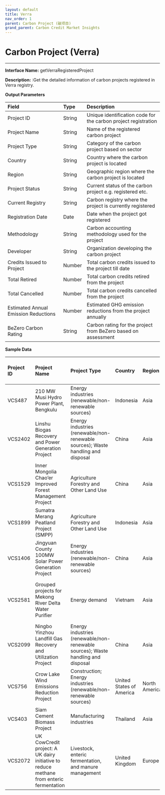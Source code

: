 ```yaml
---
layout: default
title: Verra
nav_order: 1
parent: Carbon Project (碳项目)
grand_parent: Carbon Credit Market Insights
---
```


# Carbon Project (Verra)
---

**Interface Name:** getVerraRegisteredProject

**Description:** :Get the detailed information of carbon projects registered in Verra registry.

**Output Parameters**

| Field                               | Type   | Description                                                       |
|:-------------------------------------|:--------|:-------------------------------------------------------------------|
| Project ID                          | String | Unique identification code for the carbon project registration    |
| Project Name                        | String | Name of the registered carbon project                             |
| Project Type                        | String | Category of the carbon project based on sector                     |
| Country                             | String | Country where the carbon project is located                       |
| Region                              | String | Geographic region where the carbon project is located             |
| Project Status                      | String | Current status of the carbon project e.g. registered etc.         |
| Current Registry                    | String | Carbon registry where the project is currently registered         |
| Registration Date                   | Date   | Date when the project got registered                              |
| Methodology                         | String | Carbon accounting methodology used for the project                |
| Developer                           | String | Organization developing the carbon project                        |
| Credits Issued to Project           | Number | Total carbon credits issued to the project till date              |
| Total Retired                       | Number | Total carbon credits retired from the project                     |
| Total Cancelled                     | Number | Total carbon credits cancelled from the project                   |
| Estimated Annual Emission Reductions| Number | Estimated GHG emission reductions from the project annually       |
| BeZero Carbon Rating                | String | Carbon rating for the project from BeZero based on assessment     |


**Sample Data**

| Project ID | Project Name | Project Type | Country | Region | Project Status | Current Registry | Registration Date | Methodology | Developer | Credits Issued to Project | Total Retired | Total Cancelled | Estimated Annual Emission Reductions | BeZero Carbon Rating |
|:------------|:--------------|:--------------|:---------|:--------|:----------------|:------------------|:-------------------|:-------------|-----------|:----------------------------|:---------------|:-----------------|:------------------------------------|:----------------------|
| VCS487     | 210 MW Musi Hydro Power Plant, Bengkulu | Energy industries (renewable/non-renewable sources) | Indonesia | Asia | Registered | Verra | 2020-04-06 | ACM0002 | PT. PLN (Persero) | 6,432,548 | 3,182,476 | 302,069 | 953,128 | BB |
| VCS2402    | Linshu Biogas Recovery and Power Generation Project | Energy industries (renewable/non-renewable sources); Waste handling and disposal | China | Asia | Registered | Verra | 2021-08-04 | ACM0014 | VPOWER New Energy Technology (LinYi) LTD | 828,251 | 360,846 | 12,483 | 359,691 | B |
| VCS1529    | Inner Mongolia Chao’er Improved Forest Management Project | Agriculture Forestry and Other Land Use | China | Asia | Registered | Verra | 2020-04-06 | VM0010 | Chao’er Forest Bureau of Inner Mongolia Autonomous Region | 445,305 | 197,634 | 0 | 90,035 | B |
| VCS1899 | Sumatra Merang Peatland Project (SMPP) | Agriculture Forestry and Other Land Use | Indonesia | Asia | Registered | Verra | 2020-04-06 | VM0007 | Multiple Proponents | 2,663,148 | 2,250,456 | 6,600 | 1,338,569 | A |
| VCS1406 | Jingyuan County 100MW Solar Power Generation Project | Energy industries (renewable/non-renewable sources) | China | Asia | Registered | Verra | 2020-04-06 | ACM0002 | Gansu Deyou Energy Technology Co., Ltd | 859,993 | 508,148 | 31,237 | 128,589 | B |
| VCS2581 | Grouped projects for Mekong River Delta Water Purifier | Energy demand | Vietnam | Asia | Registered | Verra | 2022-07-25 | AMS-III.AV. | Sustainability Investment Promotion and Development Joint Stock Company | 645,596 | 11,871 | 0 | 1,202,693 | BB |
| VCS2099 | Ningbo Yinzhou Landfill Gas Recovery and Utilization Project | Energy industries (renewable/non-renewable sources); Waste handling and disposal | China | Asia | Registered | Verra | 2020-06-16 | ACM0001 | Ningbo Micropowers New Energy Co., Ltd. | 360,066 | 360,066 | 0 | 88,139 | BBB |
| VCS756 | Crow Lake Wind Emissions Reduction Project | Construction; Energy industries (renewable/non-renewable sources) | United States of America | North America | Registered | Verra | 2020-04-06 | ACM0002 | Multiple Proponents | 3,387,900 | 2,770,459 | 37,807 | 432,128 | B |
| VCS403 | Siam Cement Biomass Project | Manufacturing industries | Thailand | Asia | Registered | Verra | 2020-04-06 | ACM0003 | SCG Cement Co., Ltd. | 3,994,627 | 3,873,760 | 358 | 107,356 | BB |
| VCS2072 | UK CowCredit project: A UK dairy initiative to reduce methane from enteric fermentation | Livestock, enteric fermentation, and manure management | United Kingdom | Europe | Registered | Verra | 2020-11-05 | VM0041 | MOOTRAL SA | 3,303 | 109 | 0 | 187,563 | A |